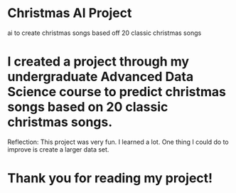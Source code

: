 # Christmas AI Project
ai to create christmas songs based off 20 classic christmas songs


# I created a project through my undergraduate Advanced Data Science course to predict christmas songs based on 20 classic christmas songs. 

Reflection: This project was very fun. I learned a lot. One thing I could do to improve is create a larger data set. 

# Thank you for reading my project!
